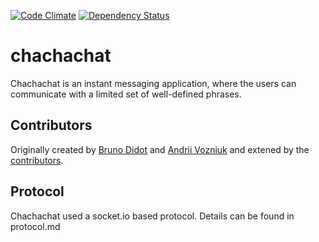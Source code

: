 [![Code Climate](https://codeclimate.com/github/react-epfl/chachachat.png)](https://codeclimate.com/github/react-epfl/chachachat) [![Dependency Status](https://gemnasium.com/react-epfl/chachachat.png)](https://gemnasium.com/react-epfl/chachachat)

chachachat
==========

Chachachat is an instant messaging application, where the users can communicate with a limited set of well-defined phrases.

## Contributors

Originally created by [Bruno Didot](https://github.com/didot) and [Andrii Vozniuk](https://www.linkedin.com/in/vozniuk) and extened by the [contributors](https://github.com/react-epfl/chachachat/graphs/contributors).

## Protocol

Chachachat used a socket.io based protocol.
Details can be found in protocol.md
